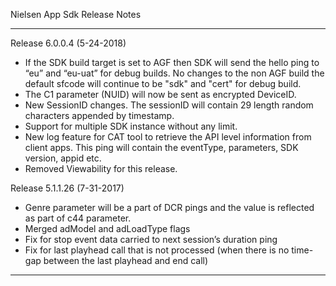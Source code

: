 

Nielsen App Sdk Release Notes
******************************************************************************************************

Release 6.0.0.4 (5-24-2018)

- If the SDK build target is set to AGF then SDK will send the hello ping to “eu” and “eu-uat” for debug builds. No changes to the non AGF build the default sfcode will continue to be "sdk" and "cert" for debug build.
- The C1 parameter (NUID) will now be sent as encrypted DeviceID.
- New SessionID changes. The sessionID will contain 29 length random characters appended by timestamp.
- Support for multiple SDK instance without any limit.
- New log feature for CAT tool to retrieve the API level information from client apps. This ping will contain the eventType, parameters, SDK version, appid etc.
- Removed Viewability for this release.


Release 5.1.1.26 (7-31-2017)

- Genre parameter will be a part of DCR pings and the value is reflected as part of c44 parameter.
- Merged adModel and adLoadType flags
- Fix for stop event data carried to next session’s duration ping
- Fix for last playhead call that is not processed (when there is no time-gap between the last playhead and end call)

******************************************************************************************************

